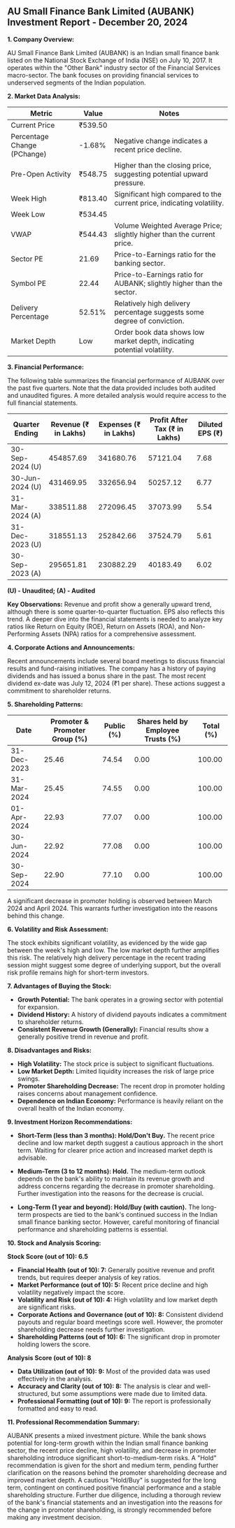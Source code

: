 ## AU Small Finance Bank Limited (AUBANK) Investment Report - December 20, 2024

**1. Company Overview:**

AU Small Finance Bank Limited (AUBANK) is an Indian small finance bank listed on the National Stock Exchange of India (NSE) on July 10, 2017.  It operates within the "Other Bank" industry sector of the Financial Services macro-sector.  The bank focuses on providing financial services to underserved segments of the Indian population.


**2. Market Data Analysis:**

| Metric                     | Value          | Notes                                                              |
|-----------------------------|-----------------|----------------------------------------------------------------------|
| Current Price               | ₹539.50         |                                                                      |
| Percentage Change (PChange) | -1.68%          | Negative change indicates a recent price decline.                     |
| Pre-Open Activity          | ₹548.75         | Higher than the closing price, suggesting potential upward pressure. |
| Week High                    | ₹813.40         | Significant high compared to the current price, indicating volatility.|
| Week Low                     | ₹534.45         |                                                                      |
| VWAP                        | ₹544.43         | Volume Weighted Average Price; slightly higher than the current price.|
| Sector PE                   | 21.69           | Price-to-Earnings ratio for the banking sector.                     |
| Symbol PE                   | 22.44           | Price-to-Earnings ratio for AUBANK; slightly higher than the sector.|
| Delivery Percentage         | 52.51%          | Relatively high delivery percentage suggests some degree of conviction.|
| Market Depth                | Low              | Order book data shows low market depth, indicating potential volatility.|


**3. Financial Performance:**

The following table summarizes the financial performance of AUBANK over the past five quarters.  Note that the data provided includes both audited and unaudited figures.  A more detailed analysis would require access to the full financial statements.

| Quarter Ending      | Revenue (₹ in Lakhs) | Expenses (₹ in Lakhs) | Profit After Tax (₹ in Lakhs) | Diluted EPS (₹) |
|----------------------|-----------------------|-----------------------|-------------------------------|-----------------|
| 30-Sep-2024 (U)     | 454857.69             | 341680.76             | 57121.04                      | 7.68            |
| 30-Jun-2024 (U)     | 431469.95             | 332656.94             | 50257.12                      | 6.77            |
| 31-Mar-2024 (A)     | 338511.88             | 272096.45             | 37073.99                      | 5.54            |
| 31-Dec-2023 (U)     | 318551.13             | 252842.66             | 37524.79                      | 5.61            |
| 30-Sep-2023 (A)     | 295651.81             | 230882.29             | 40183.49                      | 6.02            |

**(U) - Unaudited; (A) - Audited**

**Key Observations:** Revenue and profit show a generally upward trend, although there is some quarter-to-quarter fluctuation.  EPS also reflects this trend.  A deeper dive into the financial statements is needed to analyze key ratios like Return on Equity (ROE), Return on Assets (ROA), and Non-Performing Assets (NPA) ratios for a comprehensive assessment.


**4. Corporate Actions and Announcements:**

Recent announcements include several board meetings to discuss financial results and fund-raising initiatives.  The company has a history of paying dividends and has issued a bonus share in the past.  The most recent dividend ex-date was July 12, 2024 (₹1 per share).  These actions suggest a commitment to shareholder returns.


**5. Shareholding Patterns:**

| Date        | Promoter & Promoter Group (%) | Public (%) | Shares held by Employee Trusts (%) | Total (%) |
|-------------|-----------------------------|------------|---------------------------------|-----------|
| 31-Dec-2023 | 25.46                        | 74.54      | 0.00                             | 100.00    |
| 31-Mar-2024 | 25.45                        | 74.55      | 0.00                             | 100.00    |
| 01-Apr-2024 | 22.93                        | 77.07      | 0.00                             | 100.00    |
| 30-Jun-2024 | 22.92                        | 77.08      | 0.00                             | 100.00    |
| 30-Sep-2024 | 22.90                        | 77.10      | 0.00                             | 100.00    |

A significant decrease in promoter holding is observed between March 2024 and April 2024. This warrants further investigation into the reasons behind this change.


**6. Volatility and Risk Assessment:**

The stock exhibits significant volatility, as evidenced by the wide gap between the week's high and low.  The low market depth further amplifies this risk.  The relatively high delivery percentage in the recent trading session might suggest some degree of underlying support, but the overall risk profile remains high for short-term investors.


**7. Advantages of Buying the Stock:**

* **Growth Potential:** The bank operates in a growing sector with potential for expansion.
* **Dividend History:**  A history of dividend payouts indicates a commitment to shareholder returns.
* **Consistent Revenue Growth (Generally):**  Financial results show a generally positive trend in revenue and profit.


**8. Disadvantages and Risks:**

* **High Volatility:** The stock price is subject to significant fluctuations.
* **Low Market Depth:**  Limited liquidity increases the risk of large price swings.
* **Promoter Shareholding Decrease:** The recent drop in promoter holding raises concerns about management confidence.
* **Dependence on Indian Economy:** Performance is heavily reliant on the overall health of the Indian economy.


**9. Investment Horizon Recommendations:**

* **Short-Term (less than 3 months): Hold/Don't Buy.** The recent price decline and low market depth suggest a cautious approach in the short term.  Waiting for clearer price action and increased market depth is advisable.

* **Medium-Term (3 to 12 months): Hold.**  The medium-term outlook depends on the bank's ability to maintain its revenue growth and address concerns regarding the decrease in promoter shareholding.  Further investigation into the reasons for the decrease is crucial.

* **Long-Term (1 year and beyond): Hold/Buy (with caution).**  The long-term prospects are tied to the bank's continued success in the Indian small finance banking sector.  However, careful monitoring of financial performance and shareholding patterns is essential.


**10. Stock and Analysis Scoring:**

**Stock Score (out of 10): 6.5**

* **Financial Health (out of 10): 7:**  Generally positive revenue and profit trends, but requires deeper analysis of key ratios.
* **Market Performance (out of 10): 5:**  Recent price decline and high volatility negatively impact the score.
* **Volatility and Risk (out of 10): 4:**  High volatility and low market depth are significant risks.
* **Corporate Actions and Governance (out of 10): 8:**  Consistent dividend payouts and regular board meetings score well.  However, the promoter shareholding decrease needs further investigation.
* **Shareholding Patterns (out of 10): 6:**  The significant drop in promoter holding lowers the score.

**Analysis Score (out of 10): 8**

* **Data Utilization (out of 10): 9:**  Most of the provided data was used effectively in the analysis.
* **Accuracy and Clarity (out of 10): 8:**  The analysis is clear and well-structured, but some assumptions were made due to limited data.
* **Professional Formatting (out of 10): 9:**  The report is professionally formatted and easy to read.


**11. Professional Recommendation Summary:**

AUBANK presents a mixed investment picture. While the bank shows potential for long-term growth within the Indian small finance banking sector, the recent price decline, high volatility, and decrease in promoter shareholding introduce significant short-to-medium-term risks.  A "Hold" recommendation is given for the short and medium term, pending further clarification on the reasons behind the promoter shareholding decrease and improved market depth.  A cautious "Hold/Buy" is suggested for the long term, contingent on continued positive financial performance and a stable shareholding structure.  Further due diligence, including a thorough review of the bank's financial statements and an investigation into the reasons for the change in promoter shareholding, is strongly recommended before making any investment decision.
